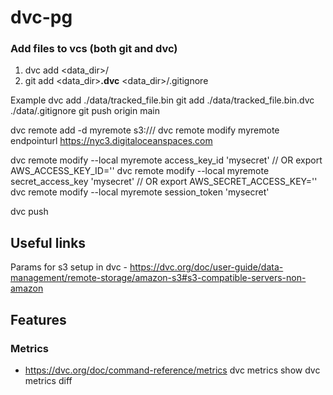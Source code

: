 # dvc-pg
### Add files to vcs (both git and dvc)
1. dvc add <data_dir>/<file>
2. git add <data_dir><file>**.dvc** <data_dir>/.gitignore

Example
dvc add ./data/tracked_file.bin
git add ./data/tracked_file.bin.dvc ./data/.gitignore
git push origin main

dvc remote add -d myremote s3://<bucket>/<key>
dvc remote modify myremote endpointurl https://nyc3.digitaloceanspaces.com

dvc remote modify --local myremote access_key_id 'mysecret' // OR export AWS_ACCESS_KEY_ID=''
dvc remote modify --local myremote secret_access_key 'mysecret' // OR export AWS_SECRET_ACCESS_KEY=''
dvc remote modify --local myremote session_token 'mysecret'

dvc push


## Useful links
Params for s3 setup in dvc - https://dvc.org/doc/user-guide/data-management/remote-storage/amazon-s3#s3-compatible-servers-non-amazon

## Features

### Metrics
- https://dvc.org/doc/command-reference/metrics
dvc metrics show
dvc metrics diff

### 